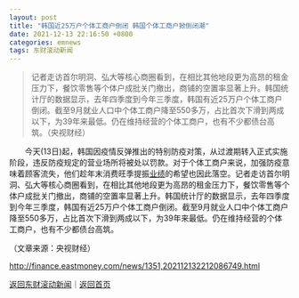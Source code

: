 ```yaml
---
layout: post
title: "韩国近25万户个体工商户倒闭 韩国个体工商户掀倒闭潮"
date: 2021-12-13 22:16:50 +0800
categories: emnews
tags: 东财滚动新闻
---
```

> 记者走访首尔明洞、弘大等核心商圈看到，在相比其他地段更为高昂的租金压力下，餐饮零售等个体户成批关门撤出，商铺的空置率显著上升。韩国统计厅的数据显示，去年四季度到今年三季度，韩国有近25万户个体工商户倒闭。截至9月就业人口中个体工商户降至550多万，占比首次下滑到两成以下，为39年来最低。仍在维持经营的个体工商户，也有不少都债台高筑。（央视财经）

<p>　　今天(13日)起，韩国因疫情反弹推出的特别防疫对策，从过渡期转入正式实施阶段，违反防疫规定的营业场所将被处以罚款。对于个体工商户来说，加强防疫意味着顾客流失，他们趁年末消费旺季提振<span id="Info.3321"><a href="http://data.eastmoney.com/bbsj/" class="infokey">业绩</a></span>的希望也因此落空。记者走访首尔明洞、弘大等核心商圈看到，在相比其他地段更为高昂的租金压力下，餐饮零售等个体户成批关门撤出，商铺的空置率显著上升。韩国统计厅的数据显示，去年四季度到今年三季度，韩国有近25万户个体工商户倒闭。截至9月就业人口中个体工商户降至550多万，占比首次下滑到两成以下，为39年来最低。仍在维持经营的个体工商户，也有不少都债台高筑。</p><p class="em_media">（文章来源：央视财经）</p>

<http://finance.eastmoney.com/news/1351,202112132212086749.html>

[返回东财滚动新闻](//finews.withounder.com/emnews/)｜[返回首页](//finews.withounder.com/)